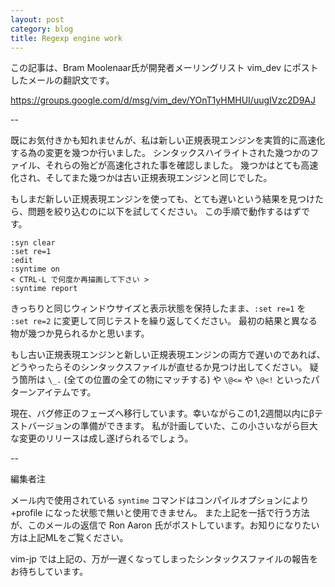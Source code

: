 ```yaml
---
layout: post
category: blog
title: Regexp engine work
---
```

この記事は、Bram Moolenaar氏が開発者メーリングリスト vim\_dev にポストしたメールの翻訳文です。

https://groups.google.com/d/msg/vim_dev/YOnT1yHMHUI/uugIVzc2D9AJ

--

既にお気付きかも知れませんが、私は新しい正規表現エンジンを実質的に高速化する為の変更を幾つか行いました。
シンタックスハイライトされた幾つかのファイル、それらの殆どが高速化された事を確認しました。
幾つかはとても高速化され、そしてまた幾つかは古い正規表現エンジンと同じでした。

もしまだ新しい正規表現エンジンを使っても、とても遅いという結果を見つけたら、問題を絞り込むのに以下を試してください。
この手順で動作するはずです。

```vim
:syn clear 
:set re=1 
:edit 
:syntime on 
< CTRL-L で何度か再描画して下さい > 
:syntime report 
```

きっちりと同じウィンドウサイズと表示状態を保持したまま、`:set re=1` を `:set re=2` に変更して同じテストを繰り返してください。
最初の結果と異なる物が幾つか見られるかと思います。

もし古い正規表現エンジンと新しい正規表現エンジンの両方で遅いのであれば、どうやったらそのシンタックスファイルが直せるか見つけ出してください。
疑う箇所は `\_.` (全ての位置の全ての物にマッチする) や `\@<=` や `\@<!` といったパターンアイテムです。

現在、バグ修正のフェーズへ移行しています。幸いながらこの1,2週間以内にβテストバージョンの準備ができます。
私が計画していた、この小さいながら巨大な変更のリリースは成し遂げられるでしょう。

--

編集者注

メール内で使用されている `syntime` コマンドはコンパイルオプションにより +profile になった状態で無いと使用できません。
また上記を一括で行う方法が、このメールの返信で Ron Aaron 氏がポストしています。お知りになりたい方は上記MLをご覧ください。

vim-jp では上記の、万が一遅くなってしまったシンタックスファイルの報告をお待ちしています。
